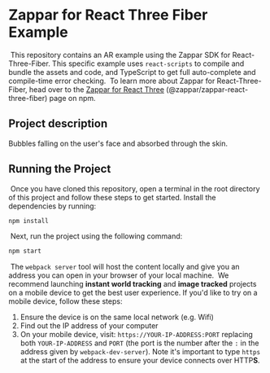 # Zappar for React Three Fiber Example

​
This repository contains an AR example using the Zappar SDK for React-Three-Fiber. This specific example uses `react-scripts` to compile and bundle the assets and code, and TypeScript to get full auto-complete and compile-time error checking.
​
To learn more about Zappar for React-Three-Fiber, head over to the [Zappar for React Three](https://www.npmjs.com/package/@zappar/zappar-react-three-fiber) (@zappar/zappar-react-three-fiber) page on npm.

## Project description

​Bubbles falling on the user's face and absorbed through the skin.

## Running the Project

​
Once you have cloned this repository, open a terminal in the root directory of this project and follow these steps to get started.
​
Install the dependencies by running:
​

```bash
npm install
```

​
Next, run the project using the following command:
​

```bash
npm start
```

​
The `webpack server` tool will host the content locally and give you an address you can open in your browser of your local machine.
​
We recommend launching **instant world tracking** and **image tracked** projects on a mobile device to get the best user experience. If you'd like to try on a mobile device, follow these steps:
​

1. Ensure the device is on the same local network (e.g. Wifi)
2. Find out the IP address of your computer
3. On your mobile device, visit: `https://YOUR-IP-ADDRESS:PORT` replacing both `YOUR-IP-ADDRESS` and `PORT` (the port is the number after the `:` in the address given by `webpack-dev-server`). Note it's important to type `https` at the start of the address to ensure your device connects over HTTP**S**.
